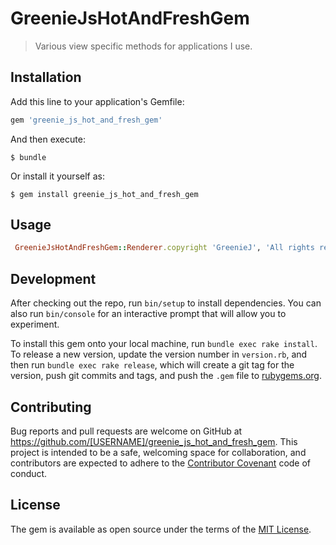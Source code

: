 # GreenieJsHotAndFreshGem

> Various view specific methods for applications I use.

## Installation

Add this line to your application's Gemfile:

```ruby
gem 'greenie_js_hot_and_fresh_gem'
```

And then execute:

    $ bundle

Or install it yourself as:

    $ gem install greenie_js_hot_and_fresh_gem

## Usage

```ruby
 GreenieJsHotAndFreshGem::Renderer.copyright 'GreenieJ', 'All rights reserved, ma homies!'
```
## Development

After checking out the repo, run `bin/setup` to install dependencies. You can also run `bin/console` for an interactive prompt that will allow you to experiment.

To install this gem onto your local machine, run `bundle exec rake install`. To release a new version, update the version number in `version.rb`, and then run `bundle exec rake release`, which will create a git tag for the version, push git commits and tags, and push the `.gem` file to [rubygems.org](https://rubygems.org).

## Contributing

Bug reports and pull requests are welcome on GitHub at https://github.com/[USERNAME]/greenie_js_hot_and_fresh_gem. This project is intended to be a safe, welcoming space for collaboration, and contributors are expected to adhere to the [Contributor Covenant](http://contributor-covenant.org) code of conduct.


## License

The gem is available as open source under the terms of the [MIT License](http://opensource.org/licenses/MIT).

